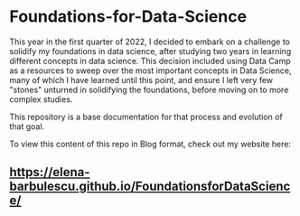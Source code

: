 # Foundations-for-Data-Science

This year in the first quarter of 2022, I decided to embark on a challenge to solidify my foundations in data science, after studying two years in learning different concepts in data science.  This decision included using Data Camp as a resources to sweep over the most important concepts in Data Science, many of which I have learned until this point, and ensure I left very few "stones" unturned in solidifying the foundations, before moving on to more complex studies. 

This repository is a base documentation for that process and evolution of that goal.

To view this content of this repo in Blog format, check out my website here: 

## https://elena-barbulescu.github.io/FoundationsforDataScience/

